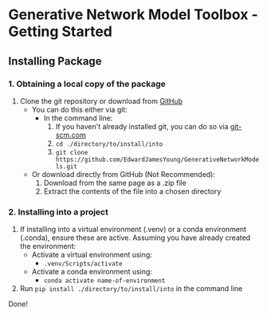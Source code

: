 # Generative Network Model Toolbox - Getting Started

## Installing Package

### 1. Obtaining a local copy of the package
1. Clone the git repository or download from [GitHub](https://github.com/EdwardJamesYoung/GenerativeNetworkModels.git)
    - You can do this either via git:
        - In the command line:
            1. If you haven't already installed git, you can do so via [git-scm.com](https://git-scm.com/)
            2. `cd ./directory/to/install/into`
            3. `git clone https://github.com/EdwardJamesYoung/GenerativeNetworkModels.git`
    - Or download directly from GitHub (Not Recommended):
        1. Download from the same page as a .zip file
        2. Extract the contents of the file into a chosen directory

### 2. Installing into a project
1. If installing into a virtual environment (.venv) or a conda environment (.conda), ensure these are active. Assuming you have already created the environment:
    - Activate a virtual environment using:
        - `.venv/Scripts/activate`
    - Activate a conda environment using:
        - `conda activate name-of-environment`
2. Run `pip install ./directory/to/install/into` in the command line

Done!